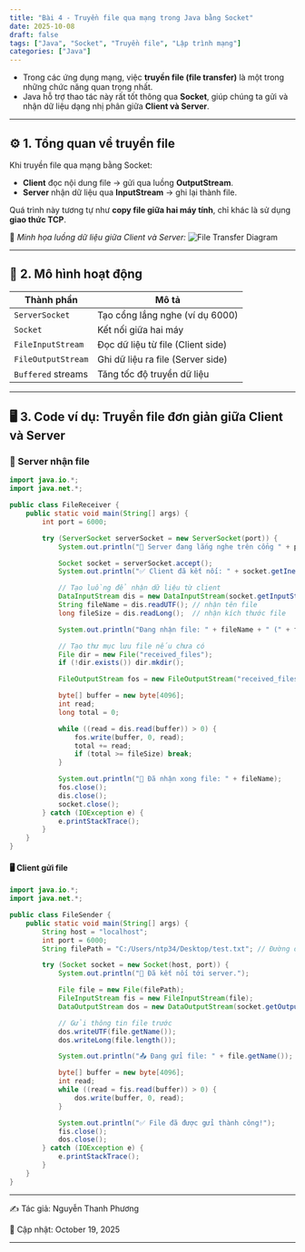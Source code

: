 ```yaml
---
title: "Bài 4 - Truyền file qua mạng trong Java bằng Socket"
date: 2025-10-08
draft: false
tags: ["Java", "Socket", "Truyền file", "Lập trình mạng"]
categories: ["Java"]
---
```


- Trong các ứng dụng mạng, việc **truyền file (file transfer)** là một trong những chức năng quan trọng nhất.  
- Java hỗ trợ thao tác này rất tốt thông qua **Socket**, giúp chúng ta gửi và nhận dữ liệu dạng nhị phân giữa **Client và Server**.

---

## ⚙️ 1. Tổng quan về truyền file

Khi truyền file qua mạng bằng Socket:
- **Client** đọc nội dung file → gửi qua luồng **OutputStream**.  
- **Server** nhận dữ liệu qua **InputStream** → ghi lại thành file.  

Quá trình này tương tự như **copy file giữa hai máy tính**, chỉ khác là sử dụng **giao thức TCP**.

📸 *Minh họa luồng dữ liệu giữa Client và Server:*
![File Transfer Diagram](../images/file-transfer-diagram.png)

---

## 🧩 2. Mô hình hoạt động

| Thành phần | Mô tả |
|-------------|--------|
| `ServerSocket` | Tạo cổng lắng nghe (ví dụ 6000) |
| `Socket` | Kết nối giữa hai máy |
| `FileInputStream` | Đọc dữ liệu từ file (Client side) |
| `FileOutputStream` | Ghi dữ liệu ra file (Server side) |
| `Buffered` streams | Tăng tốc độ truyền dữ liệu |

---

## 🖥️ 3. Code ví dụ: Truyền file đơn giản giữa Client và Server

### 🧠 Server nhận file

```java
import java.io.*;
import java.net.*;

public class FileReceiver {
    public static void main(String[] args) {
        int port = 6000;

        try (ServerSocket serverSocket = new ServerSocket(port)) {
            System.out.println("📡 Server đang lắng nghe trên cổng " + port + "...");

            Socket socket = serverSocket.accept();
            System.out.println("✅ Client đã kết nối: " + socket.getInetAddress());

            // Tạo luồng để nhận dữ liệu từ client
            DataInputStream dis = new DataInputStream(socket.getInputStream());
            String fileName = dis.readUTF(); // nhận tên file
            long fileSize = dis.readLong();  // nhận kích thước file

            System.out.println("Đang nhận file: " + fileName + " (" + fileSize + " bytes)");

            // Tạo thư mục lưu file nếu chưa có
            File dir = new File("received_files");
            if (!dir.exists()) dir.mkdir();

            FileOutputStream fos = new FileOutputStream("received_files/" + fileName);

            byte[] buffer = new byte[4096];
            int read;
            long total = 0;

            while ((read = dis.read(buffer)) > 0) {
                fos.write(buffer, 0, read);
                total += read;
                if (total >= fileSize) break;
            }

            System.out.println("📁 Đã nhận xong file: " + fileName);
            fos.close();
            dis.close();
            socket.close();
        } catch (IOException e) {
            e.printStackTrace();
        }
    }
}
```
#### 🖥️ Client gửi file
```java
import java.io.*;
import java.net.*;

public class FileSender {
    public static void main(String[] args) {
        String host = "localhost";
        int port = 6000;
        String filePath = "C:/Users/ntp34/Desktop/test.txt"; // Đường dẫn file bạn muốn gửi

        try (Socket socket = new Socket(host, port)) {
            System.out.println("🔗 Đã kết nối tới server.");

            File file = new File(filePath);
            FileInputStream fis = new FileInputStream(file);
            DataOutputStream dos = new DataOutputStream(socket.getOutputStream());

            // Gửi thông tin file trước
            dos.writeUTF(file.getName());
            dos.writeLong(file.length());

            System.out.println("📤 Đang gửi file: " + file.getName());

            byte[] buffer = new byte[4096];
            int read;
            while ((read = fis.read(buffer)) > 0) {
                dos.write(buffer, 0, read);
            }

            System.out.println("✅ File đã được gửi thành công!");
            fis.close();
            dos.close();
        } catch (IOException e) {
            e.printStackTrace();
        }
    }
}
```

---
✍️ Tác giả: Nguyễn Thanh Phương

📅 Cập nhật: October 19, 2025

---